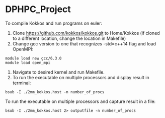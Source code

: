 # DPHPC_Project

To compile Kokkos and run programs on euler:
1. Clone https://github.com/kokkos/kokkos.git to Home/Kokkos (if cloned to a different location, change the location in Makefile)
1.  Change gcc version to one that recognizes -std=c++14 flag and load OpenMPI:
```
module load new gcc/6.3.0 
module load open_mpi
```
1. Navigate to desired kernel and run Makefile.
1. To run the executable on multiple processors and display result in terminal:
```
bsub -I ./2mm_kokkos.host -n number_of_procs
```
To run the executable on multiple processors and capture result in a file:
```
bsub -I ./2mm_kokkos.host 2> outputfile -n number_of_procs

```